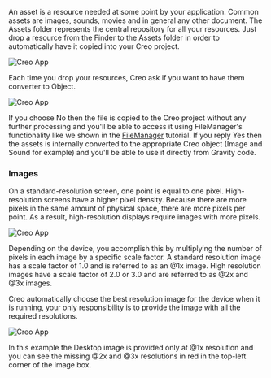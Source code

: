 An asset is a resource needed at some point by your application. Common assets are images, sounds, movies and in general any other document. The Assets folder represents the central repository for all your resources. Just drop a resource from the Finder to the Assets folder in order to automatically have it copied into your Creo project.

![Creo App](images/creo_assets_1.png)

Each time you drop your resources, Creo ask if you want to have them converter to Object.

![Creo App](images/creo_assets_2.png)

If you choose No then the file is copied to the Creo project without any further processing and you'll be able to access it using FileManager's functionality like we shown in the [FileManager](tutorials/file-manager.md) tutorial. If you reply Yes then the assets is internally converted to the appropriate Creo object (Image and Sound for example) and you'll be able to use it directly from Gravity code.

### Images

On a standard-resolution screen, one point is equal to one pixel. High-resolution screens have a higher pixel density. Because there are more pixels in the same amount of physical space, there are more pixels per point. As a result, high-resolution displays require images with more pixels.

![Creo App](images/creo_assets_3.png)

Depending on the device, you accomplish this by multiplying the number of pixels in each image by a specific scale factor. A standard resolution image has a scale factor of 1.0 and is referred to as an @1x image. High resolution images have a scale factor of 2.0 or 3.0 and are referred to as @2x and @3x images.

Creo automatically choose the best resolution image for the device when it is running, your only responsibility is to provide the image with all the required resolutions.


![Creo App](images/creo_assets_4.png)

In this example the Desktop image is provided only at @1x resolution and you can see the missing @2x and @3x resolutions in red in the top-left corner of the image box.